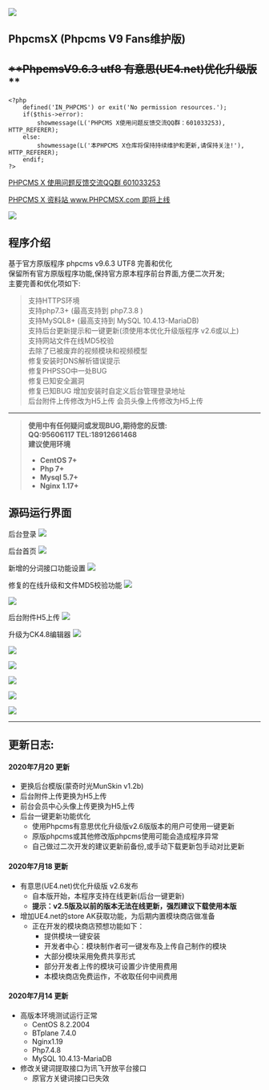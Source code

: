 
![](https://rep.ue4.net/img/PHPCMSX-git-1.png)

## **PhpcmsX (Phpcms V9 Fans维护版)**
## ~~**PhpcmsV9.6.3 utf8 有意思(UE4.net)优化升级版~~**
    <?php
        defined('IN_PHPCMS') or exit('No permission resources.');
        if($this->error):
            showmessage(L('PHPCMS X使用问题反馈交流QQ群：601033253), HTTP_REFERER);
        else:
            showmessage(L('本PHPCMS X仓库将保持持续维护和更新,请保持关注!'), HTTP_REFERER);
        endif;
    ?>
   
   


[PHPCMS X 使用问题反馈交流QQ群 601033253](https://shang.qq.com/wpa/qunwpa?idkey=9a6c9fa44295ad063c9e0f73deb39b25d878ba3dfb07d2039b3fbd75dc482eba "QQ交流反馈群")
   
      
[PHPCMS X 资料站 www.PHPCMSX.com 即将上线](https://www.phpcmsx.com "PHPCMS X")
   
   
   
![](https://rep.ue4.net/img/PHPCMSX-git-2.png)
   


**程序介绍**
---
基于官方原版程序 phpcms v9.6.3 UTF8 完善和优化   
保留所有官方原版程序功能,保持官方原本程序前台界面,方便二次开发;   
主要完善和优化项如下:

> 支持HTTPS环境   
> 支持php7.3+   (最高支持到 php7.3.8 )   
> 支持MySQL8+  (最高支持到 MySQL 10.4.13-MariaDB)   
> 支持后台更新提示和一键更新(须使用本优化升级版程序 v2.6或以上)    
> 支持网站文件在线MD5校验   
> 去除了已被废弃的视频模块和视频模型    
> 修复安装时DNS解析错误提示   
> 修复PHPSSO中一处BUG   
> 修复已知安全漏洞   
> 修复已知BUG
> 增加安装时自定义后台管理登录地址   
> 后台附件上传修改为H5上传
> 会员头像上传修改为H5上传

---


> **使用中有任何疑问或发现BUG,期待您的反馈:**     
> **QQ:95606117  TEL:18912661468**   
> **建议使用环境**   
> - **CentOS 7+**
> - **Php 7+**  
> - **Mysql 5.7+**  
> - **Nginx 1.17+**   

**源码运行界面**
---
后台登录
![](https://rep.ue4.net/img/PHPCMSX-git-3.png)


后台首页
![](https://rep.ue4.net/img/PHPCMSX-git-4.png)


新增的分词接口功能设置
![](https://rep.ue4.net/img/PHPCMSX-git-5.png)


修复的在线升级和文件MD5校验功能
![](https://rep.ue4.net/img/PHPCMSX-git-6.png)

![](https://rep.ue4.net/img/PHPCMSX-git-7.png)


后台附件H5上传
![](https://rep.ue4.net/img/PHPCMSX-git-9.png)


升级为CK4.8编辑器
![](https://rep.ue4.net/img/PHPCMSX-git-8.png)

![](https://rep.ue4.net/img/PHPCMSX-git-10.png)

![](https://rep.ue4.net/img/PHPCMSX-git-11.png)

![](https://rep.ue4.net/img/PHPCMSX-git-12.png)

![](https://rep.ue4.net/img/PHPCMSX-git-13.png)

![](https://rep.ue4.net/img/PHPCMSX-git-14.png)






---

**更新日志:**
---

#### **2020年7月20 更新** 
- 更换后台模版(蒙奇时光MunSkin v1.2b)
- 后台附件上传更换为H5上传
- 前台会员中心头像上传更换为H5上传
- 后台一键更新功能优化
   - 使用Phpcms有意思优化升级版v2.6版版本的用户可使用一键更新
   - 原版phpcms或其他修改版phpcms使用可能会造成程序异常
   - 自己做过二次开发的建议更新前备份,或手动下载更新包手动对比更新

#### **2020年7月18 更新** 
- 有意思(UE4.net)优化升级版 v2.6发布
   - 自本版开始，本程序支持在线更新(后台一键更新)
   - **提示：v2.5版及以前的版本无法在线更新，强烈建议下载使用本版**
- 增加UE4.net的store AK获取功能，为后期内置模块商店做准备
   - 正在开发的模块商店预想功能如下：
       - 提供模块一键安装
       - 开发者中心：模块制作者可一键发布及上传自己制作的模块
       - 大部分模块采用免费共享形式
       - 部分开发者上传的模块可设置少许使用费用
       - 本模块商店免费运作，不收取任何中间费用


#### **2020年7月14 更新** 
- 高版本环境测试运行正常     
   - CentOS 8.2.2004  
   - BTplane 7.4.0  
   - Nginx1.19  
   - Php7.4.8  
   - MySQL 10.4.13-MariaDB
- 修改关键词提取接口为讯飞开放平台接口
   - 原官方关键词接口已失效

